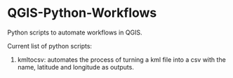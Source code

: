 # QGIS-Python-Workflows
Python scripts to automate workflows in QGIS. 

Current list of python scripts:
  1. kmltocsv: automates the process of turning a kml file into a csv with the name, latitude and longitude as outputs. 
  
